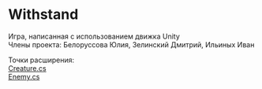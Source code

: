 # Withstand
Игра, написанная с использованием движка Unity  
Члены проекта: Белоруссова Юлия, Зелинский Дмитрий, Ильиных Иван

Точки расширения:  
[Creature.cs](Assets/Scripts/Models/Creatures/Creature.cs)  
[Enemy.cs](Assets/Scripts/Models/Creatures/Enemy.cs)
